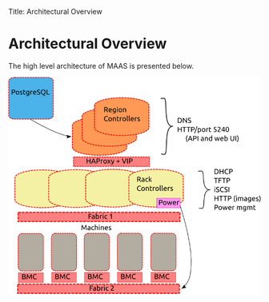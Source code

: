 Title: Architectural Overview


# Architectural Overview

The high level architecture of MAAS is presented below.

![intro-arch-overview][img__arch-overview]


<!-- LINKS -->

[img__arch-overview]: ../media/intro-arch-overview.png
